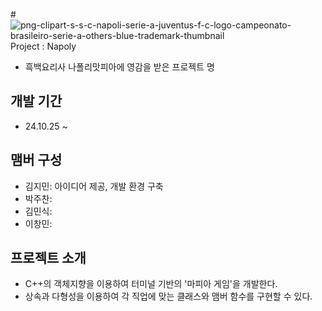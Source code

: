 #![png-clipart-s-s-c-napoli-serie-a-juventus-f-c-logo-campeonato-brasileiro-serie-a-others-blue-trademark-thumbnail](https://github.com/user-attachments/assets/1fb4aeb3-3cae-4cf4-b855-da48c9b9bb98)
 Project : Napoly
- 흑백요리사 나폴리맛피아에 영감을 받은 프로젝트 명

## 개발 기간

- 24.10.25 ~ 

## 맴버 구성

- 김지민: 아이디어 제공, 개발 환경 구축
- 박주찬: 
- 김민식: 
- 이창민: 

## 프로젝트 소개

- C++의 객체지향을 이용하여 터미널 기반의 '마피아 게임'을 개발한다.
- 상속과 다형성을 이용하여 각 직업에 맞는 클래스와 맴버 함수를 구현할 수 있다.


